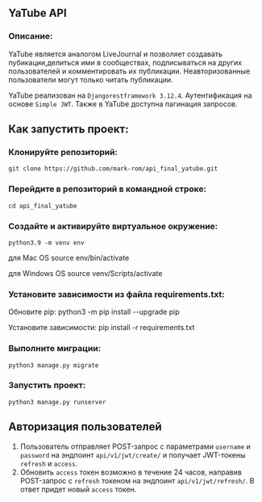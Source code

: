 ## YaTube API ##
### Описание: ###
YaTube является аналогом LiveJournal и позволяет создавать пубикации,делиться ими в сообществах, подписываться на других пользователей и комментировать их публикации. Неавторизованные пользователи могут только читать публикации.

YaTube реализован на `Djangorestframework 3.12.4`. Аутентификация на основе `Simple JWT`. Также в YaTube доступна пагинация запросов.

## Как запустить проект: ##

### Клонируйте репозиторий: ###

    git clone https://github.com/mark-rom/api_final_yatube.git

### Перейдите в репозиторий в командной строке: ###
    cd api_final_yatube

### Создайте и активируйте виртуальное окружение: ###
    python3.9 -m venv env

для Mac OS
    source env/bin/activate

для Windows OS
    source venv/Scripts/activate

### Установите зависимости из файла requirements.txt: ###
Обновите pip:
    python3 -m pip install --upgrade pip

Установите зависимости:
    pip install -r requirements.txt
  
### Выполните миграции: ###
    python3 manage.py migrate

### Запустить проект: ###
    python3 manage.py runserver

## Авторизация пользователей ##
  
1. Пользователь отправляет POST-запрос с параметрами `username` и `password` на эндпоинт `api/v1/jwt/create/` и получает JWT-токены `refresh` и `access`.
2. Обновить `access` токен возможно в течение 24 часов, направив POST-запрос с `refresh` токеном на эндпоинт `api/v1/jwt/refresh/`. В ответ придет новый `access` токен.
